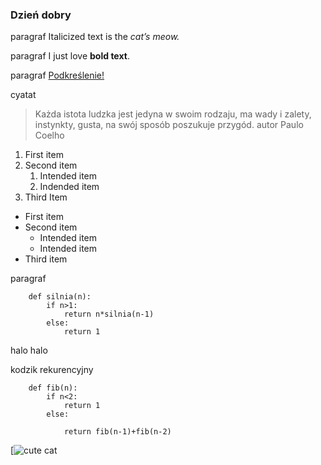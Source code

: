 ### Dzień dobry

paragraf Italicized text is the *cat’s meow.*

paragraf I just love **bold text**.

paragraf <ins>Podkreślenie!</ins>

cyatat 
> Każda istota ludzka jest jedyna w swoim rodzaju, ma wady i zalety, instynkty, gusta, na swój sposób poszukuje przygód.
autor Paulo Coelho

1. First item
2. Second item
	1. Intended item
	2. Indended item
3. Third Item

- First item
- Second item
	- Intended item
	- Intended item
- Third item


paragraf



		def silnia(n):
			if n>1:
				return n*silnia(n-1)
			else:
				return 1



halo halo


kodzik rekurencyjny

		def fib(n):
			if n<2:
				return 1
			else:

				return fib(n-1)+fib(n-2)



[![cute cat](https://64.media.tumblr.com/0b7b5e65370f555b1ca8c38d42b2f024/13b3dddecae60a8f-78/s500x750/a47a883b1b7f4290a822658ff3dd54f9856f7c90.jpg)
